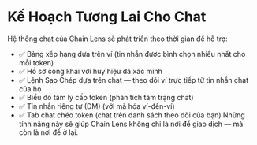 # Kế Hoạch Tương Lai Cho Chat

Hệ thống chat của Chain Lens sẽ phát triển theo thời gian để hỗ trợ:
- ✅ Bảng xếp hạng dựa trên ví (tin nhắn được bình chọn nhiều nhất cho mỗi token)
- ✅ Hồ sơ công khai với huy hiệu đã xác minh
- ✅ Lệnh Sao Chép dựa trên chat — theo dõi ví trực tiếp từ tin nhắn chat của họ
- ✅ Biểu đồ tâm lý cấp token (phân tích tâm trạng chat)
- ✅ Tin nhắn riêng tư (DM) (với mã hóa ví-đến-ví)
- ✅ Tab chat chéo token (chat trên danh sách theo dõi của bạn)
Những tính năng này sẽ giúp Chain Lens không chỉ là nơi để giao dịch — mà còn là nơi để ở lại.